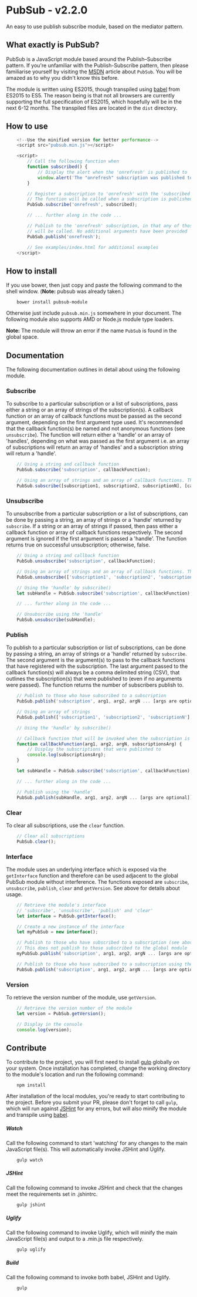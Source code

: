 # PubSub - v2.2.0

An easy to use publish subscribe module, based on the mediator pattern.

## What exactly is PubSub?

PubSub is a JavaScript module based around the Publish–Subscribe pattern. If you're unfamiliar with the Publish-Subscribe pattern, then please familiarise yourself by visiting the [MSDN](https://msdn.microsoft.com/en-us/library/ff649664.aspx) article about `PubSub`. You will be amazed as to why you didn't know this before.

The module is written using ES2015, though transpiled using [babel](https://babeljs.io) from ES2015 to ES5. The reason being is that not all browsers are currently supporting the full specification of ES2015, which hopefully will be in the next 6-12 months. The transpiled files are located in the `dist` directory.

## How to use

```javascript
    <!--Use the minified version for better performance-->
    <script src="pubsub.min.js"></script>

    <script>
        // Call the following function when
        function subscribed() {
            // Display the alert when the 'onrefresh' is published to
            window.alert('The "onrefresh" subscription was published to.');
        }

        // Register a subscription to 'onrefresh' with the 'subscribed' callback function.
        // The function will be called when a subscription is published to
        PubSub.subscribe('onrefresh', subscribed);

        // ... further along in the code ...

        // Publish to the 'onrefresh' subscription, in that any of those callback functions subscribed,
        // will be called. No additional arguments have been provided
        PubSub.publish('onrefresh');

        // See examples/index.html for additional examples
    </script>
```

## How to install

If you use bower, then just copy and paste the following command to the shell window. (**Note:** pubsub was already taken.)
```shell
    bower install pubsub-module
```

Otherwise just include `pubsub.min.js` somewhere in your document. The following module also supports AMD or Node.js module type loaders.

**Note:** The module will throw an error if the name `PubSub` is found in the global space.

## Documentation

The following documentation outlines in detail about using the following module.

### Subscribe

To subscribe to a particular subscription or a list of subscriptions, pass either a string or an array of strings of the subscription(s). A callback function or an array of callback functions must be passed as the second argument, depending on the first argument type used. It's recommended that the callback function(s) be named and not anonymous functions (see `unsubscribe`).
The function will return either a 'handle' or an array of 'handles', depending on what was passed as the first argument i.e. an array of subscriptions will return an array of 'handles' and a subscription string will return a 'handle'.

```javascript
    // Using a string and callback function
    PubSub.subscribe('subscription', callbackFunction);

    // Using an array of strings and an array of callback functions. They must be the same length
    PubSub.subscribe([subscription1, subscription2, subscriptionN], [callbackFunction1, callbackFunction2, callbackFunctionn]);
```

### Unsubscribe

To unsubscribe from a particular subscription or a list of subscriptions, can be done by passing a string, an array of strings or a 'handle' returned by `subscribe`. If a string or an array of strings if passed, then pass either a callback function or array of callback functions respectively. The second argument is ignored if the first argument is passed a 'handle'.
The function returns true on successful unsubscription; otherwise, false.

```javascript
    // Using a string and callback function
    PubSub.unsubscribe('subscription', callbackFunction);

    // Using an array of strings and an array of callback functions. They must be the same length
    PubSub.unsubscribe(['subscription1', 'subscription2', 'subscriptionN'], [callbackFunction1, callbackFunction2, callbackFunctionn]);

    // Using the 'handle' by subscribe()
    let subHandle = PubSub.subscribe('subscription', callbackFunction);

    // ... further along in the code ...

    // Unsubscribe using the 'handle'
    PubSub.unsubscribe(subHandle);
```

### Publish

To publish to a particular subscription or list of subscriptions, can be done by passing a string, an array of strings or a 'handle' returned by `subscribe`. The second argument is the argument(s) to pass to the callback functions that have registered with the subscription. The last argument passed to the callback function(s) will always be a comma delimited string (CSV), that outlines the subscription(s) that were published to (even if no arguments were passed).
The function returns the number of subscribers publish to.

```javascript
    // Publish to those who have subscribed to a subscription
    PubSub.publish('subscription', arg1, arg2, argN ... [args are optional]);

    // Using an array of strings
    PubSub.publish(['subscription1', 'subscription2', 'subscriptionN'], arg1, arg2, argN ... [args are optional]);

    // Using the 'handle' by subscribe()

    // Callback function that will be invoked when the subscription is published to
    function callBackFunction(arg1, arg2, argN, subscriptionsArg) {
        // Display the subscriptions that were published to
        console.log(subscriptionsArg);
    }

    let subHandle = PubSub.subscribe('subscription', callbackFunction);

    // ... further along in the code ...

    // Publish using the 'handle'
    PubSub.publish(subHandle, arg1, arg2, argN ... [args are optional]);
```

### Clear

To clear all subscriptions, use the `clear` function.

```javascript
    // Clear all subscriptions
    PubSub.clear();
```

### Interface

The module uses an underlying interface which is exposed via the `getInterface` function and therefore can be used adjacent to the global PubSub module without interference. The functions exposed are `subscribe`, `unsubscribe`, `publish`, `clear` and `getVersion`. See above for details about usage.

```javascript
    // Retrieve the module's interface
    // 'subscribe', 'unsubscribe', 'publish' and 'clear'
    let interface = PubSub.getInterface();

    // Create a new instance of the interface
    let myPubSub = new interface();

    // Publish to those who have subscribed to a subscription (see above for more details)
    // This does not publish to those subscribed to the global module
    myPubSub.publish('subscription', arg1, arg2, argN ... [args are optional]);

    // Publish to those who have subscribed to a subscription using the global module. This does not affect 'myPubSub'
    PubSub.publish('subscription', arg1, arg2, argN ... [args are optional]);
```

### Version

To retrieve the version number of the module, use `getVersion`.

```javascript
    // Retrieve the version number of the module
    let version = PubSub.getVersion();

    // Display in the console
    console.log(version);
```

## Contribute

To contribute to the project, you will first need to install [gulp](http://gulpjs.com) globally on your system. Once installation has completed, change the working directory to the module's location and run the following command:

```shell
    npm install
```

After installation of the local modules, you're ready to start contributing to the project. Before you submit your PR, please don't forget to call `gulp`, which will run against [JSHint](http://jshint.com) for any errors, but will also minify the module and transpile using [babel](https://babeljs.io).

##### Watch
Call the following command to start 'watching' for any changes to the main JavaScript file(s). This will automatically invoke JSHint and Uglify.
```shell
    gulp watch
```

##### JSHint
Call the following command to invoke JSHint and check that the changes meet the requirements set in .jshintrc.
```shell
    gulp jshint
```

##### Uglify
Call the following command to invoke Uglify, which will minify the main JavaScript file(s) and output to a .min.js file respectively.
```shell
    gulp uglify
```

##### Build
Call the following command to invoke both babel, JSHint and Uglify.
```shell
    gulp
```
